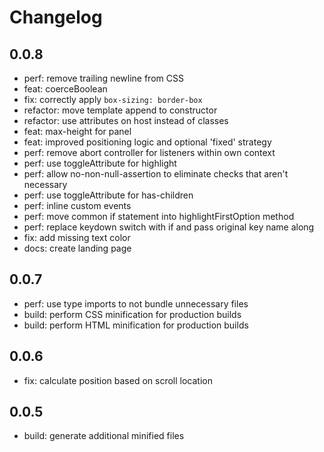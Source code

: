 # Changelog

## 0.0.8

- perf: remove trailing newline from CSS
- feat: coerceBoolean
- fix: correctly apply `box-sizing: border-box`
- refactor: move template append to constructor
- refactor: use attributes on host instead of classes
- feat: max-height for panel
- feat: improved positioning logic and optional 'fixed' strategy
- perf: remove abort controller for listeners within own context
- perf: use toggleAttribute for highlight
- perf: allow no-non-null-assertion to eliminate checks that aren't necessary
- perf: use toggleAttribute for has-children
- perf: inline custom events
- perf: move common if statement into highlightFirstOption method
- perf: replace keydown switch with if and pass original key name along
- fix: add missing text color
- docs: create landing page

## 0.0.7

- perf: use type imports to not bundle unnecessary files
- build: perform CSS minification for production builds
- build: perform HTML minification for production builds

## 0.0.6

- fix: calculate position based on scroll location

## 0.0.5

- build: generate additional minified files
